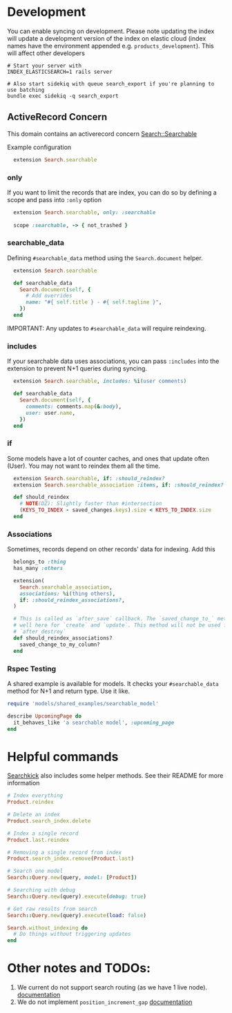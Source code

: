 # Development

You can enable syncing on development. Please note updating the index will 
update a development version of the index on elastic cloud (index names have the 
environment appended e.g. `products_development`). This will affect other 
developers

```
# Start your server with
INDEX_ELASTICSEARCH=1 rails server

# Also start sidekiq with queue search_export if you're planning to use batching
bundle exec sidekiq -q search_export
```

## ActiveRecord Concern
This domain contains an activerecord concern [Search::Searchable](app/domain/search/searchable.rb)

Example configuration

```ruby
  extension Search.searchable
```

### only 
If you want to limit the records that are index, you can do so by defining
a scope and pass into `:only` option

```ruby
  extension Search.searchable, only: :searchable
  
  scope :searchable, -> { not_trashed }
```

### searchable_data
Defining `#searchable_data` method using the `Search.document` helper.

```ruby
  extension Search.searchable

  def searchable_data
    Search.document(self, {
      # Add overrides
      name: "#{ self.title } - #{ self.tagline }",
    })
  end
```

IMPORTANT: Any updates to `#searchable_data` will require reindexing.

### includes
If your searchable data uses associations, you can pass `:includes` into the
extension to prevent N+1 queries during syncing.

```ruby
  extension Search.searchable, includes: %i(user comments)

  def searchable_data
    Search.document(self, {
      comments: comments.map(&:body),
      user: user.name,
    }) 
  end
```

### if
Some models have a lot of counter caches, and ones that update often (User). You may not want to reindex them all the time.

```ruby
  extension Search.searchable, if: :should_reindex?
  extension Search.searchable_association :items, if: :should_reindex?

  def should_reindex
    # NOTE(DZ): Slightly faster than #intersection
    (KEYS_TO_INDEX - saved_changes.keys).size < KEYS_TO_INDEX.size
  end
```

### Associations
Sometimes, records depend on other records' data for indexing. Add this

```ruby
  belongs_to :thing
  has_many :others

  extension(
    Search.searchable_association, 
    associations: %i(thing others), 
    if: :should_reindex_associations?,
  )

  # This is called as `after_save` callback. The `saved_change_to_` method works
  # well here for `create` and `update`. This method will not be used for 
  # `after_destroy`
  def should_reindex_associations?
    saved_change_to_my_column?
  end
```

### Rspec Testing
A shared example is available for models. It checks your `#searchable_data` 
method for N+1 and return type. Use it like.

```ruby
require 'models/shared_examples/searchable_model'

describe UpcomingPage do
  it_behaves_like 'a searchable model', :upcoming_page
end
```

# Helpful commands
[Searchkick](https://github.com/ankane/searchkick) also includes some helper 
methods. See their README for more information

```ruby
# Index everything
Product.reindex

# Delete an index
Product.search_index.delete

# Index a single record
Product.last.reindex

# Removing a single record from index
Product.search_index.remove(Product.last)

# Search one model
Search::Query.new(query, model: [Product])

# Searching with debug
Search::Query.new(query).execute(debug: true)

# Get raw results from search
Search::Query.new(query).execute(load: false)

Search.without_indexing do
  # Do things without triggering updates
end
```

# Other notes and TODOs:
1) We current do not support search routing (as we have 1 live node).
[documentation](https://www.elastic.co/blog/customizing-your-document-routing)
2) We do not implement `position_increment_gap` 
[documentation](https://www.elastic.co/guide/en/elasticsearch/guide/current/_multivalue_fields_2.html)